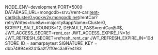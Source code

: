 NODE_ENV=development
PORT=5000
DATABASE_URL=mongodb+srv://rent-car:rent-car@cluster0.vgokw2y.mongodb.net/rentCar?retryWrites=true&w=majority&appName=Cluster0,
BCRYPT_SALT_ROUNDS=12,
DEFAULT_PASS=rentCar@#$,
JWT_ACCESS_SECRET=rent_car
JWT_ACCESS_EXPIRE_IN=1d
JWT_REFRESH_SECRET=refresh_rent_car
JWT_REFRESH_EXPIRE_IN=10d
STORE_ID = aamarpaytest
SIGNATURE_KEY = dbb74894e82415a2f7ff0ec3a97e4183
